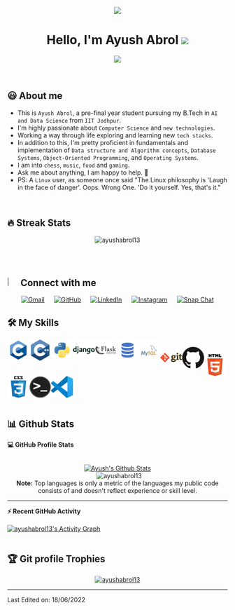 <p align="center">
  <img 
    src="https://raw.githubusercontent.com/rodrigograca31/rodrigograca31/master/matrix.svg"
  >
</p>

<h1 align="center">Hello, I'm Ayush Abrol <img src="https://media.giphy.com/media/hvRJCLFzcasrR4ia7z/giphy.gif" width="35"></h1>
<p align="center">
  <a href="https://github.com/DenverCoder1/readme-typing-svg"><img src="https://readme-typing-svg.herokuapp.com?center=true&lines=AI+and+Data+Science,+IIT+Jodhpur"></a>
</p>

<br>

## 😃 About me

- This is `Ayush Abrol`, a pre-final year student pursuing my B.Tech in `AI and Data Science` from `IIT Jodhpur`.
- I'm highly passionate about `Computer Science` and `new technologies`.
- Working a way through life exploring and learning new `tech stacks`.
- In addition to this, I'm pretty proficient in fundamentals and implementation of `Data structure and Algorithm concepts`, `Database Systems`, `Object-Oriented Programming`, and `Operating Systems`.
- I am into `chess`, `music`, `food` and `gaming`.
- Ask me about anything, I am happy to help. 💬
- PS: A `Linux` user, as someone once said "The Linux philosophy is 'Laugh in the face of danger'. Oops. Wrong One. 'Do it yourself. Yes, that's it."

<br>

## 🔥 Streak Stats

<p align="center"><img src="https://github-readme-streak-stats.herokuapp.com?user=ayushabrol13&theme=dark&background=122CC1" alt="ayushabrol13" /></p>

<br>
<br>

## <img src="https://media.giphy.com/media/iY8CRBdQXODJSCERIr/giphy.gif" height="5%" width="5%"> Connect with me

<p align="center">
  &emsp;
	<a href="mailto:ayushabrol13@gmail.com"><img img src="https://img.shields.io/badge/gmail-%23EA4335.svg?style=plastic&logo=gmail&logoColor=white" alt="Gmail"/></a>
  &emsp;
	<a href="https://github.com/ayushabrol13"><img src="https://img.shields.io/badge/github-%23181717.svg?style=plastic&logo=github&logoColor=white" alt="GitHub"/></a>
  &emsp;
	<a href="https://www.linkedin.com/in/ayush-abrol-695b52198/"><img src="https://img.shields.io/badge/linkedin-%230A66C2.svg?style=plastic&logo=linkedin&logoColor=white" alt="LinkedIn"/></a>
  &emsp;
	<a href="https://www.instagram.com/ayushhabrol/"><img src="https://img.shields.io/badge/instagram-%23E4405F.svg?style=plastic&logo=instagram&logoColor=white" alt="Instagram"/></a>
  &emsp;
	<a href="https://msng.link/o/?ayushabrol13=sc"><img src="https://img.shields.io/badge/snapchat-%23FFFC00.svg?style=plastic&logo=snapchat&logoColor=black" alt="Snap Chat"/></a>
  &emsp;
</p>

## 🛠️ My Skills

&emsp;
<img align="left" alt="C" width="50px" src="https://raw.githubusercontent.com/github/explore/80688e429a7d4ef2fca1e82350fe8e3517d3494d/topics/c/c.png" />
&emsp;
<img align="left" alt="C++" width="50px" src="https://raw.githubusercontent.com/github/explore/80688e429a7d4ef2fca1e82350fe8e3517d3494d/topics/cpp/cpp.png" />
&emsp;
<img align="left" alt="Python" width="50px" src="https://raw.githubusercontent.com/github/explore/80688e429a7d4ef2fca1e82350fe8e3517d3494d/topics/python/python.png" />
&emsp;
<img align="left" alt="Django" width="50px" src="https://raw.githubusercontent.com/github/explore/80688e429a7d4ef2fca1e82350fe8e3517d3494d/topics/django/django.png" />
&emsp;
<img align="left" alt="Flask" width="50px" src="https://raw.githubusercontent.com/github/explore/80688e429a7d4ef2fca1e82350fe8e3517d3494d/topics/flask/flask.png" />
&emsp;
<img align="left" alt="SQL" width="50px" src="https://raw.githubusercontent.com/github/explore/80688e429a7d4ef2fca1e82350fe8e3517d3494d/topics/sql/sql.png" />
&emsp;
<img align="left" alt="MySQL" width="50px" src="https://raw.githubusercontent.com/github/explore/80688e429a7d4ef2fca1e82350fe8e3517d3494d/topics/mysql/mysql.png" />
&emsp;
<img align="left" alt="Git" width="50px" src="https://raw.githubusercontent.com/github/explore/80688e429a7d4ef2fca1e82350fe8e3517d3494d/topics/git/git.png" />
&emsp;
<img align="left" alt="GitHub" width="50px" src="https://raw.githubusercontent.com/github/explore/78df643247d429f6cc873026c0622819ad797942/topics/github/github.png"/>
&emsp;
<img align="left" alt="HTML5" width="50px" src="https://raw.githubusercontent.com/github/explore/80688e429a7d4ef2fca1e82350fe8e3517d3494d/topics/html/html.png" />
&emsp;
<img align="left" alt="CSS3" width="50px" src="https://raw.githubusercontent.com/github/explore/80688e429a7d4ef2fca1e82350fe8e3517d3494d/topics/css/css.png" />
&emsp;
<img align="left" alt="Terminal" width="50px" src="https://raw.githubusercontent.com/github/explore/80688e429a7d4ef2fca1e82350fe8e3517d3494d/topics/terminal/terminal.png" />
&emsp;
<img align="left" alt="Visual Studio Code" width="50px" src="https://raw.githubusercontent.com/github/explore/80688e429a7d4ef2fca1e82350fe8e3517d3494d/topics/visual-studio-code/visual-studio-code.png" />
&emsp;

<br>
<br>

## 📊 Github Stats

  <summary><b>💻 GitHub Profile Stats</b></summary>
  <br/>
  <p align="center">
    <a href="https://github.com/anuraghazra/github-readme-stats"><img alt="Ayush's Github Stats" src="https://github-readme-stats.vercel.app/api?username=ayushabrol13&show_icons=true&count_private=true&theme=algolia" height="192px"/></a>
<br/>
  &nbsp;
	  <img src="https://github-readme-stats.vercel.app/api/top-langs?username=ayushabrol13&langs_count=10&show_icons=true&locale=en&layout=compact&theme=algolia" alt="ayushabrol13" height="192px"/>
  <br/>
  <b>Note:</b> Top languages is only a metric of the languages my public code consists of and doesn't reflect experience or skill level.
  </p>

---

  <summary><b>⚡ Recent GitHub Activity</b></summary>
  <br/>
   <a href="https://github.com/ayushabrol13"><img alt="ayushabrol13's Activity Graph" src="https://activity-graph.herokuapp.com/graph?username=ayushabrol13&custom_title=ayushbarol13%27s%20Contribution%20Graph&theme=react-dark" /></a>
  <br/>

<br/>

## 🏆 Git profile Trophies

<p align="center"> <a href="https://github-profile-trophy.vercel.app/?username=ayushabrol13&layout=compact&theme=algolia"><img src="https://github-profile-trophy.vercel.app/?username=ayushabrol13&layout=compact&theme=algolia" alt="ayushabrol13" /></a> </p>

---

Last Edited on: 18/06/2022
